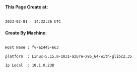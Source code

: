 
   
#### This Page Create at:

```bash

2023-02-01 - 14:32:36 UTC

```

#### Create By Machine:

```bash

Host Name : fv-az445-663

platform  : Linux-5.15.0-1031-azure-x86_64-with-glibc2.35

Ip Local  : 10.1.0.238

```

